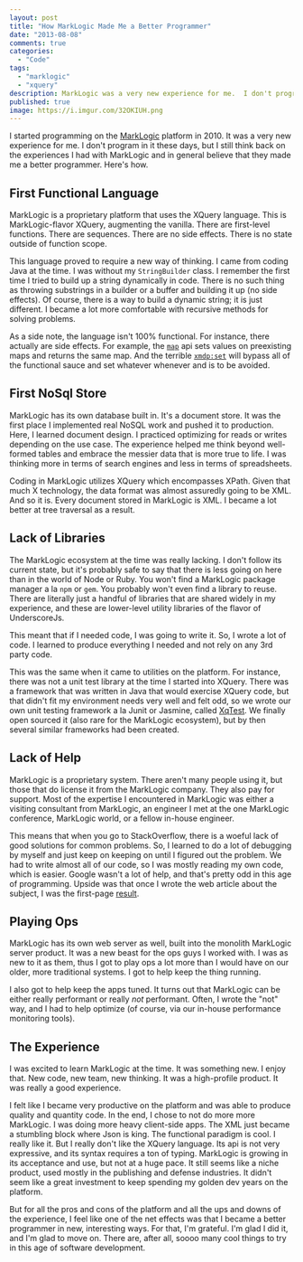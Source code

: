 ```yaml
---
layout: post
title: "How MarkLogic Made Me a Better Programmer"
date: "2013-08-08"
comments: true
categories:
  - "Code"
tags:
  - "marklogic"
  - "xquery"
description: MarkLogic was a very new experience for me.  I don't program in it these days, but it helped me become a better programmer.
published: true
image: https://i.imgur.com/32OKIUH.png
---
```


I started programming on the [MarkLogic](http://www.marklogic.com/) platform in 2010.  It was a very new experience for me.  I don't program in it these days, but I still think back on the experiences I had with MarkLogic and in general believe that they made me a better programmer.  Here's how.

<!--more-->

## First Functional Language
MarkLogic is a proprietary platform that uses the XQuery language.  This is MarkLogic-flavor XQuery, augmenting the vanilla.  There are first-level functions.  There are sequences.  There are no side effects.  There is no state outside of function scope.

This language proved to require a new way of thinking.  I came from coding Java at the time.  I was without my `StringBuilder` class.  I remember the first time I tried to build up a string dynamically in code.  There is no such thing as throwing substrings in a builder or a buffer and building it up (no side effects).  Of course, there is a way to build a dynamic string; it is just different.  I became a lot more comfortable with recursive methods for solving problems.

As a side note, the language isn't 100% functional.  For instance, there actually are side effects.  For example, the [`map`](https://docs.marklogic.com/map) api sets values on preexisting maps and returns the same map.  And the terrible [`xmdp:set`](https://docs.marklogic.com/xdmp:set) will bypass all of the functional sauce and set whatever whenever and is to be avoided.

## First NoSql Store
MarkLogic has its own database built in.  It's a document store.  It was the first place I implemented real NoSQL work and pushed it to production.  Here, I learned document design.  I practiced optimizing for reads or writes depending on the use case.  The experience helped me think beyond well-formed tables and embrace the messier data that is more true to life.  I was thinking more in terms of search engines and less in terms of spreadsheets.

Coding in MarkLogic utilizes XQuery which encompasses XPath.  Given that much X technology, the data format was almost assuredly going to be XML.  And so it is.  Every document stored in MarkLogic is XML.  I became a lot better at tree traversal as a result.

## Lack of Libraries
The MarkLogic ecosystem at the time was really lacking.  I don't follow its current state, but it's probably safe to say that there is less going on here than in the world of Node or Ruby.  You won't find a MarkLogic package manager a la `npm` or `gem`.  You probably won't even find a library to reuse.  There are literally just a handful of libraries that are shared widely in my experience, and these are lower-level utility libraries of the flavor of UnderscoreJs.

This meant that if I needed code, I was going to write it.  So, I wrote a lot of code.  I learned to produce everything I needed and not rely on any 3rd party code.

This was the same when it came to utilities on the platform.  For instance, there was not a unit test library at the time I started into XQuery.  There was a framework that was written in Java that would exercise XQuery code, but that didn't fit my environment needs very well and felt odd, so we wrote our own unit testing framework a la Junit or Jasmine, called [XqTest](https://github.com/irinc/xqtest).  We finally open sourced it (also rare for the MarkLogic ecosystem), but by then several similar frameworks had been created.

## Lack of Help
MarkLogic is a proprietary system.  There aren't many people using it, but those that do license it from the MarkLogic company.  They also pay for support.  Most of the expertise I encountered in MarkLogic was either a visiting consultant from MarkLogic, an engineer I met at the one MarkLogic conference, MarkLogic world, or a fellow in-house engineer.

This means that when you go to StackOverflow, there is a woeful lack of good solutions for common problems.  So, I learned to do a lot of debugging by myself and just keep on keeping on until I figured out the problem.  We had to write almost all of our code, so I was mostly reading my own code, which is easier.  Google wasn't a lot of help, and that's pretty odd in this age of programming.  Upside was that once I wrote the web article about the subject, I was the first-page [result](http://rockycode.com/blog/tech/marklogic/).

## Playing Ops
MarkLogic has its own web server as well, built into the monolith MarkLogic server product.  It was a new beast for the ops guys I worked with.  I was as new to it as them, thus I got to play ops a lot more than I would have on our older, more traditional systems.  I got to help keep the thing running.

I also got to help keep the apps tuned.  It turns out that MarkLogic can be either really performant or really *not* performant.  Often, I wrote the "not" way, and I had to help optimize (of course, via our in-house performance monitoring tools).

## The Experience
I was excited to learn MarkLogic at the time.  It was something new.  I enjoy that.  New code, new team, new thinking.  It was a high-profile product.  It was really a good experience.

I felt like I became very productive on the platform and was able to produce quality and quantity code.  In the end, I chose to not do more more MarkLogic.  I was doing more heavy client-side apps.  The XML just became a stumbling block where Json is king.  The functional paradigm is cool.  I really like it.  But I really don't like the XQuery language.  Its api is not very expressive, and its syntax requires a ton of typing.  MarkLogic is growing in its acceptance and use, but not at a huge pace.  It still seems like a niche product, used mostly in the publishing and defense industries.  It didn't seem like a great investment to keep spending my golden dev years on the platform.

 But for all the pros and cons of the platform and all the ups and downs of the experience, I feel like one of the net effects was that I became a better programmer in new, interesting ways.  For that, I'm grateful.  I'm glad I did it, and I'm glad to move on.  There are, after all, soooo many cool things to try in this age of software development.
